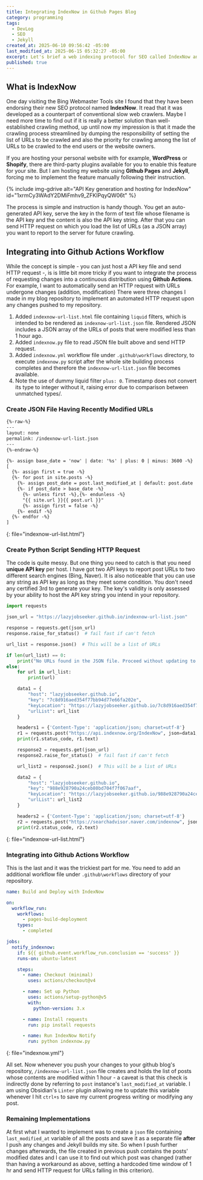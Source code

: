 ```yaml
---
title: Integrating IndexNow in Github Pages Blog
category: programming
tags:
  - DevLog
  - SEO
  - Jekyll
created_at: 2025-06-10 09:56:42 -05:00
last_modified_at: 2025-06-15 05:32:27 -05:00
excerpt: Let's brief a web indexing protocol for SEO called IndexNow and demonstrate how I hosted it in my github pages blog and automated the process of reporting added/modified URLs to IndexNow API server using Github actions workflow.
published: true
---
```

## What is IndexNow

One day visiting the Bing Webmaster Tools site I found that they have been endorsing their new SEO protocol named **IndexNow**.  It read that it was developed as a counterpart of conventional slow web crawlers.  Maybe I need more time to find out if it is really a better solution than well-established crawling method, up until now my impression is that it made the crawling process streamlined by dumping the responsibility of setting the list of URLs to be crawled and also the priority for crawling among the list of URLs to be crawled to the end users or the website owners.

If you are hosting your personal website with for example, **WordPress** or **Shopify**, there are third-party plugins available for you to enable this feature for your site.  But I am hosting my website using **Github Pages** and **Jekyll**, forcing me to implement the feature manually following their instruction.

{% include img-gdrive alt="API Key generation and hosting for IndexNow" id="1xrmCy3WAdY2DMiFmhv9_ZFKIPqyQW06t" %}

The process is simple and instruction is handy though.  You get an auto-generated API key, serve the key in the form of text file whose filename is the API key and the content is also the API key string.  After that you can send HTTP request on which you load the list of URLs (as a JSON array) you want to report to the server for future crawling.

## Integrating into Github Actions Workflow

While the concept is simple - you can just host a API key file and send HTTP request -, is is little bit more tricky if you want to integrate the process of requesting changes into a continuous distribution using **Github Actions**.  For example, I want to automatically send an HTTP request with URLs undergone changes (addition, modification)  There were three changes I made in my blog repository to implement an automated HTTP request upon any changes pushed to my repository.

1. Added `indexnow-url-list.html` file containing `liquid` filters, which is intended to be rendered as `indexnow-url-list.json` file.  Rendered JSON includes a JSON array of the URLs of posts that were modified less than 1 hour ago.
2. Added `indexnow.py` file to read JSON file built above and send HTTP request.
3. Added `indexnow.yml` workflow file under `.github\workflows` directory, to execute `indexnow.py` script after the whole site building process completes and therefore the `indexnow-url-list.json` file becomes available.
4. Note the use of dummy liquid filter `plus: 0`.  Timestamp does not convert its type to integer without it, raising error due to comparison between unmatched types/.

### Create JSON File Having Recently Modified URLs

```html
{%-raw-%}
---
layout: none
permalink: /indexnow-url-list.json
---
{%-endraw-%}

{%- assign base_date = 'now' | date: '%s' | plus: 0 | minus: 3600 -%}
[
  {%- assign first = true -%}
  {%- for post in site.posts -%}
    {%- assign post_date = post.last_modified_at | default: post.date | date: '%s' | plus: 0 -%}
    {%- if post_date > base_date -%}
      {%- unless first -%},{%- endunless -%}
      "{{ site.url }}{{ post.url }}"
      {%- assign first = false -%}
    {%- endif -%}
  {%- endfor -%}
]
```
{: file="indexnow-url-list.html"}

### Create Python Script Sending HTTP Request

The code is quite messy.  But one thing you need to catch is that you need **unique API key** per host.  I have got two API keys to report post URLs to two different search engines (Bing, Naver).  It is also noticeable that you can use any string as API key as long as they meet some condition.  You don't need any certified 3rd to generate your key.  The key's validity is only assessed by your ability to host the API key string you intend in your repository.

```python
import requests

json_url = "https://lazyjobseeker.github.io/indexnow-url-list.json"

response = requests.get(json_url)
response.raise_for_status()  # fail fast if can't fetch

url_list = response.json()  # This will be a list of URLs

if len(url_list) == 0:
    print("No URLs found in the JSON file. Proceed without updating to IndexNow.")
else:
    for url in url_list:
        print(url)

    data1 = {
        "host": "lazyjobseeker.github.io",
        "key": "7c8d916aed354f77bb94d77e66fa202e",
        "keyLocation": "https://lazyjobseeker.github.io/7c8d916aed354f77bb94d77e66fa202e.txt",
        "urlList": url_list
    }

    headers1 = {'Content-Type': 'application/json; charset=utf-8'}
    r1 = requests.post("https://api.indexnow.org/IndexNow", json=data1, headers=headers1)
    print(r1.status_code, r1.text)

    response2 = requests.get(json_url)
    response2.raise_for_status()  # fail fast if can't fetch

    url_list2 = response2.json()  # This will be a list of URLs

    data2 = {
        "host": "lazyjobseeker.github.io",
        "key": "988e928790a24ceb80bd704f7f067aaf",
        "keyLocation": "https://lazyjobseeker.github.io/988e928790a24ceb80bd704f7f067aaf.txt",
        "urlList": url_list2
    }

    headers2 = {'Content-Type': 'application/json; charset=utf-8'}
    r2 = requests.post("https://searchadvisor.naver.com/indexnow", json=data2, headers=headers2)
    print(r2.status_code, r2.text)
```
{: file="indexnow-url-list.html"}

### Integrating into Github Actions Workflow

This is the last and it was the trickiest part for me.  You need to add an additional workflow file under `.github\workflows` directory of your repository.

```yml
name: Build and Deploy with IndexNow

on:
  workflow_run:
    workflows:
      - pages-build-deployment
    types:
      - completed

jobs:
  notify_indexnow:
    if: ${{ github.event.workflow_run.conclusion == 'success' }}
    runs-on: ubuntu-latest

    steps:
      - name: Checkout (minimal)
        uses: actions/checkout@v4

      - name: Set up Python
        uses: actions/setup-python@v5
        with:
          python-version: 3.x

      - name: Install requests
        run: pip install requests

      - name: Run IndexNow Notify
        run: python indexnow.py
```
{: file="indexnow.yml"}

All set.  Now whenever you push your changes to your github blog's repository, `/indexnow-url-list.json` file creates and holds the list of posts whose contents are modified within 1 hour - a caveat is that this check is indirectly done by referring to `post` instance's `last_modified_at` variable.  I am using Obsidian's `Linter` plugin allowing me to update this variable whenever I hit `ctrl+s` to save my current progress writing or modifying any post.

### Remaining Implementations

At first what I wanted to implement was to create a `json` file containing `last_modified_at` variable of all the posts and save it as a separate file **after** I push any changes and Jekyll builds my site.  So when I push further changes afterwards, the file created in previous push contains the posts' modified dates and I can use it to find out which post was changed (rather than having a workaround as above, setting a hardcoded time window of 1 hr and send HTTP request for URLs falling in this criterion).